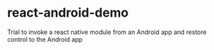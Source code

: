 # react-android-demo
Trial to invoke a react native module from an Android app and restore control to the Android app
